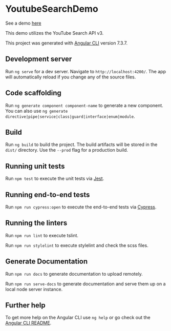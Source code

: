 # YoutubeSearchDemo

See a demo [here](https://nanomoffet.github.io/YouTube-Search-Demo/)

This demo utilizes the YouTube Search API v3.

This project was generated with [Angular CLI](https://github.com/angular/angular-cli) version 7.3.7.

## Development server

Run `ng serve` for a dev server. Navigate to `http://localhost:4200/`. The app will automatically reload if you change any of the source files.

## Code scaffolding

Run `ng generate component component-name` to generate a new component. You can also use `ng generate directive|pipe|service|class|guard|interface|enum|module`.

## Build

Run `ng build` to build the project. The build artifacts will be stored in the `dist/` directory. Use the `--prod` flag for a production build.

## Running unit tests

Run `npm test` to execute the unit tests via [Jest](https://jest.io).

## Running end-to-end tests

Run `npm run cypress:open` to execute the end-to-end tests via [Cypress](http://www.cypress.io/).

## Running the linters

Run `npm run lint` to execute tslint.

Run `npm run stylelint` to execute stylelint and check the scss files.

## Generate Documentation

Run `npm run docs` to generate documentation to upload remotely.

Run `npm run serve-docs` to generate documentation and serve them up on a local node server instance. 

## Further help

To get more help on the Angular CLI use `ng help` or go check out the [Angular CLI README](https://github.com/angular/angular-cli/blob/master/README.md).
